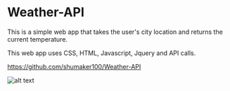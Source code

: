 # Weather-API

This is a simple web app that takes the user's city location and returns the current temperature.

This web app uses CSS, HTML, Javascript, Jquery and API calls. 

https://github.com/shumaker100/Weather-API




![alt text](http://url/to/img.png)











































